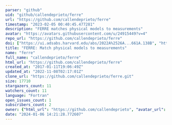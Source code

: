 ```yaml
---
parser: "github"
uid: "github/callendeprieto/ferre"
url: "https://github.com/callendeprieto/ferre"
timestamp: "2023-02-05 00:40:45.477281"
description: "FERRE matches physical models to measurements"
avatar: "https://avatars.githubusercontent.com/u/24915449?v=4"
repo_url: "https://github.com/callendeprieto/ferre"
doi: ["https://ui.adsabs.harvard.edu/abs/2022A%2526A...661A.138B", "https://ui.adsabs.harvard.edu/abs/2015AAS...22542207A", "https://ui.adsabs.harvard.edu/abs/2023ascl.soft01016A/abstract"]
title: "FERRE: Match physical models to measurements"
name: "ferre"
full_name: "callendeprieto/ferre"
html_url: "https://github.com/callendeprieto/ferre"
created_at: "2017-01-11T19:06:49Z"
updated_at: "2022-11-08T02:17:01Z"
clone_url: "https://github.com/callendeprieto/ferre.git"
size: 17710
stargazers_count: 11
watchers_count: 11
language: "Fortran"
open_issues_count: 1
subscribers_count: 2
owner: {"html_url": "https://github.com/callendeprieto", "avatar_url": "https://avatars.githubusercontent.com/u/24915449?v=4", "login": "callendeprieto", "type": "User"}
date: "2024-01-06 14:21:28.772607"
---
```

